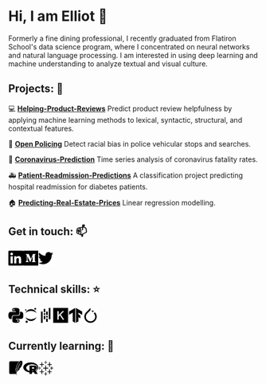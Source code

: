 # Hi, I am Elliot 👋

Formerly a fine dining professional, I recently graduated from Flatiron School's data science program, where I concentrated on neural networks and natural language processing. I am interested in using deep learning and machine understanding to analyze textual and visual culture.


## Projects: :triangular_ruler:
:computer: [**Helping-Product-Reviews**](https://github.com/thisiselliot/HelpingProductReviews)
Predict product review helpfulness by applying machine learning methods to lexical, syntactic, structural, and contextual features.

:cop: [**Open Policing**](https://github.com/thisiselliot/Open-Policing)
Detect racial bias in police vehicular stops and searches.

:hospital: [**Coronavirus-Prediction**](https://github.com/thisiselliot/Coronavirus-Prediction)
Time series analysis of coronavirus fatality rates.

:ambulance: [**Patient-Readmission-Predictions**](https://github.com/thisiselliot/Patient-Readmission-Predictions)
A classification project predicting hospital readmission for diabetes patients.

:house: [**Predicting-Real-Estate-Prices**](https://github.com/thisiselliot/Predicting-Real-Estate-Prices-in-King-County-WA)
Linear regression modelling.


## Get in touch: :mailbox:
<p>
  <a href="https://www.linkedin.com/in/elliot-macy/"><img align="left" src="https://github.com/thisiselliot/icons/blob/main/linkedin.png" alt="linkedin" title="linkedin" height="30" width="30"></a>
  <a href="https://elimacy.medium.com/"><img align="left" src="https://github.com/thisiselliot/icons/blob/main/medium.png" alt="medium" title="medium" height="30" width="30"></a>
  <a href="https://twitter.com/EliMacy/"><img align="left" src="https://github.com/thisiselliot/icons/blob/main/twitter.png" alt="twitter" title="twitter" height="30" width="30"></a>
</p>

<br>
<br>

## Technical skills: :star:
<p>
  <a href="https://www.python.org/"><img align="left" src="https://github.com/thisiselliot/icons/blob/main/python.png" title="python" height="30" width="30"></a>
  <a href="https://jupyter.org/"><img align="left" src="https://github.com/thisiselliot/icons/blob/main/jupyter.png" alt="jupyter" title="jupyter" height="30" width="30"></a>
  <a href="https://pandas.pydata.org/"><img align="left" src="https://github.com/thisiselliot/icons/blob/main/pandas.png" alt="pandas" title="pandas" height="30" width="30"</a>
  <a href="https://keras.io/"><img align="left" src="https://github.com/thisiselliot/icons/blob/main/keras.png" alt="keras" title="keras" height="30" width="30"></a>
  <a href="https://www.tensorflow.org/"><img align="left" src="https://github.com/thisiselliot/icons/blob/main/tensorflow.png" alt="tensorflow" title="tensorflow" height="30" width="30"></a>
  <a href="https://pytorch.org/"><img align="left" src="https://github.com/thisiselliot/icons/blob/main/pytorch.png" alt="pytorch" title="pytorch" height="30" width="30"></a>
</p>

<br>
<br>

## Currently learning: :microscope:
<p>
    <a href="https://sqlite.org/"><img align="left" src="https://github.com/thisiselliot/icons/blob/main/sqlite.png" alt="sqlite" title="sqlite" height="30" width="30"></a>
    <a href="https://www.r-project.org/"><img align="left" src="https://github.com/thisiselliot/icons/blob/main/r.png" alt="r" title="r" height="30" width="30"></a>
    <a href="https://www.tableau.com/"><img align="left" src="https://github.com/thisiselliot/icons/blob/main/tableau.png" alt="tableau" title="tableau" height="30" width="30"></a>
</p>
